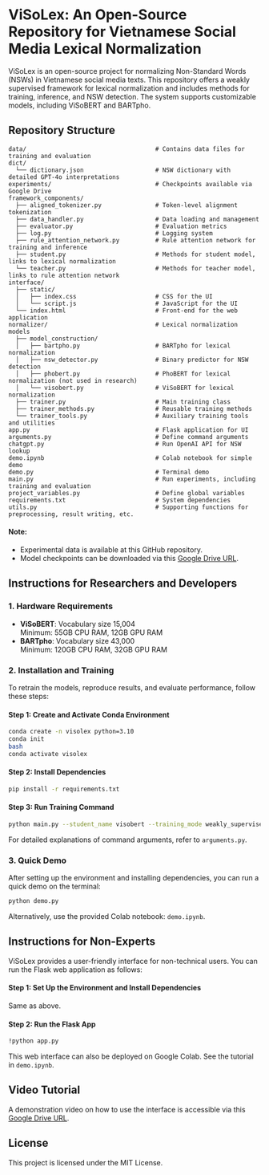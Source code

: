 # ViSoLex: An Open-Source Repository for Vietnamese Social Media Lexical Normalization
 
ViSoLex is an open-source project for normalizing Non-Standard Words (NSWs) in Vietnamese social media texts. This repository offers a weakly supervised framework for lexical normalization and includes methods for training, inference, and NSW detection. The system supports customizable models, including ViSoBERT and BARTpho.

## Repository Structure

```
data/                                    # Contains data files for training and evaluation
dict/                        
  └── dictionary.json                    # NSW dictionary with detailed GPT-4o interpretations
experiments/                             # Checkpoints available via Google Drive
framework_components/
  ├── aligned_tokenizer.py               # Token-level alignment tokenization
  ├── data_handler.py                    # Data loading and management
  ├── evaluator.py                       # Evaluation metrics
  ├── log.py                             # Logging system
  ├── rule_attention_network.py          # Rule attention network for training and inference
  ├── student.py                         # Methods for student model, links to lexical normalization
  └── teacher.py                         # Methods for teacher model, links to rule attention network
interface/
  ├── static/
  │   ├── index.css                      # CSS for the UI
  │   └── script.js                      # JavaScript for the UI
  └── index.html                         # Front-end for the web application
normalizer/                              # Lexical normalization models
  ├── model_construction/
  │   ├── bartpho.py                     # BARTpho for lexical normalization
  │   ├── nsw_detector.py                # Binary predictor for NSW detection
  │   ├── phobert.py                     # PhoBERT for lexical normalization (not used in research)
  │   └── visobert.py                    # ViSoBERT for lexical normalization
  ├── trainer.py                         # Main training class
  ├── trainer_methods.py                 # Reusable training methods
  └── trainer_tools.py                   # Auxiliary training tools and utilities
app.py                                   # Flask application for UI
arguments.py                             # Define command arguments
chatgpt.py                               # Run OpenAI API for NSW lookup
demo.ipynb                               # Colab notebook for simple demo
demo.py                                  # Terminal demo
main.py                                  # Run experiments, including training and evaluation
project_variables.py                     # Define global variables
requirements.txt                         # System dependencies
utils.py                                 # Supporting functions for preprocessing, result writing, etc.
```
#### **Note:**
- Experimental data is available at this GitHub repository.
- Model checkpoints can be downloaded via this [Google Drive URL](https://drive.google.com/drive/folders/1soK6OtsJ5L2C0N1nJMaVDEfySZ7FDfil?usp=drive_link).

## Instructions for Researchers and Developers

### 1. Hardware Requirements

- **ViSoBERT**: Vocabulary size 15,004  
  Minimum: 55GB CPU RAM, 12GB GPU RAM
- **BARTpho**: Vocabulary size 43,000  
  Minimum: 120GB CPU RAM, 32GB GPU RAM

### 2. Installation and Training

To retrain the models, reproduce results, and evaluate performance, follow these steps:

#### Step 1: Create and Activate Conda Environment
```bash
conda create -n visolex python=3.10
conda init
bash
conda activate visolex
```

#### Step 2: Install Dependencies
```bash
pip install -r requirements.txt
```

#### Step 3: Run Training Command
```bash
python main.py --student_name visobert --training_mode weakly_supervised --num_epochs 5 --num_unsup_epochs 5 --eval_batch_size 16 --unsup_batch_size 16 --num_iter 10 --lower_case --hard_student_rule --soft_labels --append_n_mask --nsw_detect --rm_accent_ratio 1.0
```

For detailed explanations of command arguments, refer to `arguments.py`.

### 3. Quick Demo

After setting up the environment and installing dependencies, you can run a quick demo on the terminal:

```bash
python demo.py
```

Alternatively, use the provided Colab notebook: `demo.ipynb`.

## Instructions for Non-Experts

ViSoLex provides a user-friendly interface for non-technical users. You can run the Flask web application as follows:

#### Step 1: Set Up the Environment and Install Dependencies

Same as above.

#### Step 2: Run the Flask App

```bash
!python app.py
```

This web interface can also be deployed on Google Colab. See the tutorial in `demo.ipynb`.

## Video Tutorial

A demonstration video on how to use the interface is accessible via this [Google Drive URL](https://drive.google.com/file/d/1JJ3JqrXBan_0KjLFHDjxYwZ1MRkU61ou/view?usp=drive_link).

## License

This project is licensed under the MIT License.
